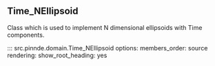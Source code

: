Time_NEllipsoid
----------------

Class which is used to implement N dimensional ellipsoids with Time components.

::: src.pinnde.domain.Time_NEllipsoid
    options:
        members_order: source
    rendering:
      show_root_heading: yes